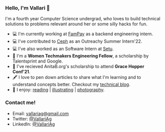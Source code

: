 ### Hello, I'm Vallari 👋

I'm a fourth year Computer Science undergrad, who loves to build technical solutions to problems relevant around her or some silly hacks for fun. 

- 💻 I'm currently working at [FamPay](https://fampay.in/) as a backend engineering intern.
- 💻 I've contributed to [Ceph](https://github.com/ceph/) as an Outreachy Summer Intern'22. 
- 💻 I’ve also worked as an Software Intern at [Setu](https://setu.co/).
- 🥇 I'm a **Women Techmakers Engineering Fellow**, a scholarship by Talentsprint and Google.
- 🥇 I've recieved AnitaB.org's scholarship to attend **Grace Hopper Conf'21**.
- 🖋️ I love to pen down articles to share what I'm learning and to understand concepts better. Checkout my [technical blog](https://stuff-i-learn.netlify.app/).
- 🔭 I enjoy: [reading](https://goodreads.com/vallariag) | [illustrating](https://www.behance.net/vallariag/) | [photography](https://unsplash.com/@vallariag).

<!-- 
More content:
0. Portfolio
1. CS CONCEPTS BLOG AND DSA BLOG when enough content
2. Resume
3. Hobbies: Illustrations and goodreads
- 🌱 I’m currently learning computer science concepts. 
-->

<!-- <a href="https://github.com/vallariag/github-readme-stats">
  <img align="center" src="https://github-readme-stats.vercel.app/api/top-langs/?username=vallariag&layout=compact&theme=material-palenight" />
</a>
<br />
<a href="https://github.com/vallariag/github-readme-stats">
  <img align="center" src="https://github-readme-stats.anuraghazra1.vercel.app/api?username=vallariag&show_icons=true&include_all_commits=true&theme=material-palenight" alt="Vallari's github stats" />
</a> -->

### Contact me!
- Email: [vallariag@gmail.com](mailto:vallariag@gmail.com)
- Twitter: [@VallariAg](https://twitter.com/VallariAg) 
- LinkedIn: [@VallariAg](https://www.linkedin.com/in/vallariag) 

<!--
**VallariAg/vallariag** is a ✨ _special_ ✨ repository because its `README.md` (this file) appears on your GitHub profile.

Here are some ideas to get you started:

- 🔭 I’m currently working on ...
- 🌱 I’m currently learning ...
- 👯 I’m looking to collaborate on ...
- 🤔 I’m looking for help with ...
- 💬 Ask me about ...
- 📫 How to reach me: ...
- 😄 Pronouns: ...
- ⚡ Fun fact: ...
-->
